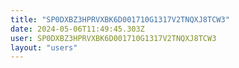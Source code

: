```yaml
---
title: "SP0DXBZ3HPRVXBK6D001710G1317V2TNQXJ8TCW3"
date: 2024-05-06T11:49:45.303Z
user: SP0DXBZ3HPRVXBK6D001710G1317V2TNQXJ8TCW3
layout: "users"
---
```

    